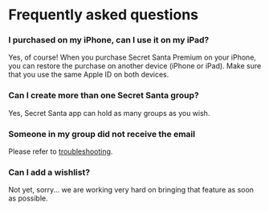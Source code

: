 # Frequently asked questions

### I purchased on my iPhone, can I use it on my iPad?

Yes, of course! When you purchase Secret Santa Premium on your iPhone, you can restore the purchase on another device \(iPhone or iPad\). Make sure that you use the same Apple ID on both devices.

### Can I create more than one Secret Santa group?

Yes, Secret Santa app can hold as many groups as you wish.

### Someone in my group did not receive the email

Please refer to [troubleshooting](troubleshooting.md#re-sending-the-invitation).

### Can I add a wishlist?

Not yet, sorry... we are working very hard on bringing that feature as soon as possible.

